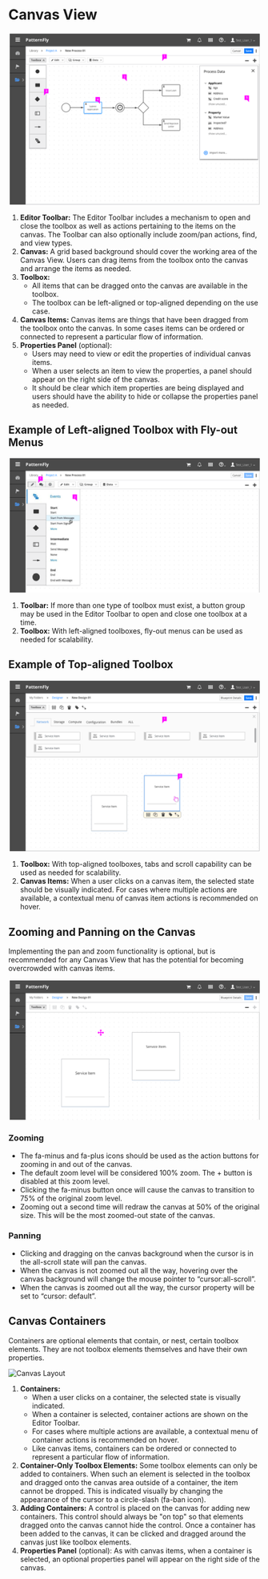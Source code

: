 # Canvas View

![Canvas Layout](img/Canvas-03.png)
  1. **Editor Toolbar:**  The Editor Toolbar includes a mechanism to open and close the toolbox as well as actions pertaining to the items on the canvas. The Toolbar can also optionally include zoom/pan actions, find, and view types.
  1. **Canvas:** A grid based background should cover the working area of the Canvas View. Users can drag items from the toolbox onto the canvas and arrange the items as needed.
  1. **Toolbox:**
      - All items that can be dragged onto the canvas are available in the toolbox.
      - The toolbox can be left-aligned or top-aligned depending on the use case.
  1. **Canvas Items:** Canvas items are things that have been dragged from the toolbox onto the canvas. In some cases items can be ordered or connected to represent a particular flow of information.
  1. **Properties Panel** (optional):
      - Users may need to view or edit the properties of individual canvas items.
      - When a user selects an item to view the properties, a panel should appear on the right side of the canvas.
      - It should be clear which item properties are being displayed and users should have the ability to hide or collapse the properties panel as needed.

## Example of Left-aligned Toolbox with Fly-out Menus
![Canvas Example with Top-aligned Toolbox](img/Canvas-06.png)
  1. **Toolbar:** If more than one type of toolbox must exist, a button group may be used in the Editor Toolbar to open and close one toolbox at a time.
  1. **Toolbox:** With left-aligned toolboxes, fly-out menus can be used as needed for scalability.  

## Example of Top-aligned Toolbox
![Canvas Example with Top-aligned Toolbox](img/Canvas-04.png)
  1. **Toolbox:** With top-aligned toolboxes, tabs and scroll capability can be used as needed for scalability.
  1. **Canvas Items:** When a user clicks on a canvas item, the selected state should be visually indicated. For cases where multiple actions are available, a contextual menu of canvas item actions is recommended on hover.

## Zooming and Panning on the Canvas
Implementing the pan and zoom functionality is optional, but is recommended for any Canvas View that has the potential for becoming overcrowded with canvas items.

![Canvas Example with Zooming and Panning](img/Canvas-05.png)

### Zooming
- The fa-minus and fa-plus icons should be used as the action buttons for zooming in and out of the canvas.
- The default zoom level will be considered 100% zoom. The + button is disabled at this zoom level.
- Clicking the fa-minus button once will cause the canvas to transition to 75% of the original zoom level.
- Zooming out a second time will redraw the canvas at 50% of the original size. This will be the most zoomed-out state of the canvas.

### Panning
- Clicking and dragging on the canvas background when the cursor is in the all-scroll state will pan the canvas.
- When the canvas is not zoomed out all the way, hovering over the canvas background will change the mouse pointer to “cursor:all-scroll”.
- When the canvas is zoomed out all the way, the cursor property will be set to “cursor: default”.


## Canvas Containers
Containers are optional elements that contain, or nest, certain toolbox elements. They are not toolbox elements themselves and have their own properties.

![Canvas Layout](img/Canvas-07.png)
1. **Containers:**
    - When a user clicks on a container, the selected state is visually indicated.
    - When a container is selected, container actions are shown on the Editor Toolbar.
    - For cases where multiple actions are available, a contextual menu of container actions is recommended on hover.
    - Like canvas items, containers can be ordered or connected to represent a particular flow of information.
1. **Container-Only Toolbox Elements:** Some toolbox elements can only be added to containers. When such an element is selected in the toolbox and dragged onto the canvas area outside of a container, the item cannot be dropped. This is indicated visually by changing the appearance of the cursor to a circle-slash (fa-ban icon).  
1. **Adding Containers:** A control is placed on the canvas for adding new containers. This control should always be "on top" so that elements dragged onto the canvas cannot hide the control. Once a container has been added to the canvas, it can be clicked and dragged around the canvas just like toolbox elements.
1. **Properties Panel** (optional): As with canvas items, when a container is selected, an optional properties panel will appear on the right side of the canvas.
